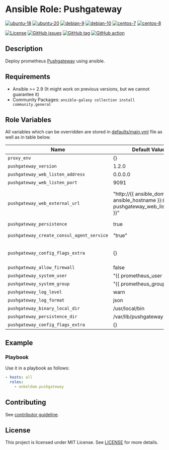 # Ansible Role: Pushgateway

[![ubuntu-18](https://img.shields.io/badge/ubuntu-18.x-orange?style=flat&logo=ubuntu)](https://ubuntu.com/)
[![ubuntu-20](https://img.shields.io/badge/ubuntu-20.x-orange?style=flat&logo=ubuntu)](https://ubuntu.com/)
[![debian-9](https://img.shields.io/badge/debian-9.x-orange?style=flat&logo=debian)](https://www.debian.org/)
[![debian-10](https://img.shields.io/badge/debian-10.x-orange?style=flat&logo=debian)](https://www.debian.org/)
[![centos-7](https://img.shields.io/badge/centos-7.x-orange?style=flat&logo=centos)](https://www.centos.org/)
[![centos-8](https://img.shields.io/badge/centos-8.x-orange?style=flat&logo=centos)](https://www.centos.org/)

[![License](https://img.shields.io/badge/license-MIT%20License-brightgreen.svg?style=flat)](https://opensource.org/licenses/MIT)
[![GitHub issues](https://img.shields.io/github/issues/OnkelDom/ansible-role-pushgateway?style=flat)](https://github.com/OnkelDom/ansible-role-pushgateway/issues)
[![GitHub tag](https://img.shields.io/github/tag/OnkelDom/ansible-role-pushgateway.svg?style=flat)](https://github.com/OnkelDom/ansible-role-pushgateway/tags)
[![GitHub action](https://github.com/OnkelDom/ansible-role-pushgateway/workflows/ansible-lint/badge.svg)](https://github.com/OnkelDom/ansible-role-pushgateway)

## Description

Deploy prometheus [Pushgateway](https://github.com/prometheus/pushgateway) using ansible.

## Requirements

- Ansible >= 2.9 (It might work on previous versions, but we cannot guarantee it)
- Community Packages: `ansible-galaxy collection install community.general`

## Role Variables

All variables which can be overridden are stored in [defaults/main.yml](defaults/main.yml) file as well as in table below.

| Name           | Default Value | Description                        |
| -------------- | ------------- | -----------------------------------|
| `proxy_env` | {} | Proxy environment variables |
| `pushgateway_version` | 1.2.0 | Node exporter package version |
| `pushgateway_web_listen_address` | 0.0.0.0 | default listen address |
| `pushgateway_web_listen_port` | 9091 | default listen port |
| `pushgateway_web_external_url` | "http://{{ ansible_domain }}.{{ ansible_hostname }}:{{ pushgateway_web_listen_port }}" | External address on which pushgateway is available. Useful when behind reverse proxy. Ex. http://example.org/pushgateway |
| `pushgateway_persistence` | true | Enable persistence file |
| `pushgateway_create_consul_agent_service` | "true" | Add consul agent config snipped |
| `pushgateway_config_flags_extra` | {} | Additional configuration flags passed at startup to pushgateway binary |
| `pushgateway_allow_firewall` | false | allow on firewall |
| `pushgateway_system_user` | "{{ prometheus_user | default('prometheus') }}" | default system user |
| `pushgateway_system_group` | "{{ prometheus_group | default('prometheus') }}" | default system group |
| `pushgateway_log_level` | warn | default log level |
| `pushgateway_log_format` | json | default log format |
| `pushgateway_binary_local_dir` | /usr/local/bin | defaulr bin dir |
| `pushgateway_persistence_dir` | /var/lib/pushgateway | default data dir |
| `pushgateway_config_flags_extra` | {} | additional startup params |

## Example

### Playbook

Use it in a playbook as follows:
```yaml
- hosts: all
  roles:
    - onkeldom.pushgateway
```

## Contributing

See [contributor guideline](CONTRIBUTING.md).

## License

This project is licensed under MIT License. See [LICENSE](/LICENSE) for more details.
